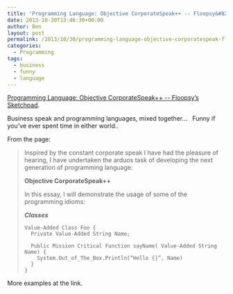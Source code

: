 ```yaml
---
title: 'Programming Language: Objective CorporateSpeak++ -- Floopsy&#8217;s Sketchpad'
date: 2013-10-30T13:46:30+00:00
author: Ben
layout: post
permalink: /2013/10/30/programming-language-objective-corporatespeak-floopsys-sketchpad/
categories:
  - Programming
tags:
  - business
  - funny
  - language
---
```

[Programming Language: Objective CorporateSpeak++ -- Floopsy&#8217;s Sketchpad](http://www.floopsy.com/post/32660494624/programming-language-objective-corporatespeak).

Business speak and programming languages, mixed together...   Funny if you&#8217;ve ever spent time in either world..

From the page:

> Inspired by the constant corporate speak I have had the pleasure of hearing, I have undertaken the arduos task of developing the next generation of programming language:
> 
> **Objective CorporateSpeak++**
> 
> In this essay, I will demonstrate the usage of some of the programming idioms:
> 
> _**Classes**_
> 
>     Value-Added Class Foo {
>       Private Value-Added String Name;
>     
>       Public Mission Critical Function sayName( Value-Added String Name) {
>         System.Out_of_The_Box.Println(“Hello {}”, Name)
>       }
>     }

More examples at the link.